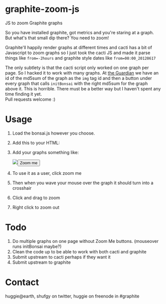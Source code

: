 graphite-zoom-js
================

JS to zoom Graphite graphs

So you have installed graphite, got metrics and you're staring at a graph.
But what's that small dip there?  You need to zoom!

Graphite'll happily render graphs at different times and cacti has a bit of
Javascript to zoom graphs so I just took the cacti JS and made it parse
things like `from=-2hours` and graphite style dates like `from=00:00_20120617`

The only subtlety is that the cacti script only worked on one graph per
page.  So I hacked it to work with many graphs.  At <a
href="http://www.guardian.co.uk">the Guardian</a> we have an id of
the md5sum of the graph as the `img` tag id and then a button under every
graph that calls `initBonsai` with the right md5sum for the graph
above it.  This is horrible.  There must be a better way but I haven't spent
any time finding it yet.
<br>Pull requests welcome :)

# Usage

1. Load the bonsai.js however you choose.
1. Add this to your HTML:

    <!-- Add the zoomBox for funky graph zooming -->
    <div id='zoomBox' style='position:absolute; overflow:hidden; left:0px;
    top:0px; width:0px; height:0px; visibility:visible; background:red;
    filter:alpha(opacity=50); -moz-opacity:0.5; -khtml-opacity:0.5;
    opacity:0.5'></div>
    <div id='zoomSensitiveZone' style='position:absolute; overflow:hidden;
    left:0px; top:0px; width:0px; height:0px; visibility:visible;
    cursor:crosshair; background:blue; filter:alpha(opacity=0); -moz-opacity:0;
    -khtml-opacity:0; opacity:0' oncontextmenu='return false'></div>
    <STYLE MEDIA="print">
    /*Turn off the zoomBox*/
    div#zoomBox, div#zoomSensitiveZone {display: none}
    /*This keeps IE from cutting things off*/
    #why {position: static; width: auto}
    </STYLE>

1. Add your graphs something like:

    <span class="graphiteGraph">
    <img
    id="317330dc6337227faa5df8dd149c344b" <-- I use md5sum of the graphite URL here
    src="http://yourgraphite.host/render?blahblah"><input type="submit" value="Zoom me" onClick="initBonsai('317330dc6337227faa5df8dd149c344b')"></span>

1. To use it as a user, click zoom me
1. Then when you wave your mouse over the graph it should turn into a
crosshair
1. Click and drag to zoom
1. Right click to zoom out

# Todo

1. Do multiple graphs on one page without Zoom Me buttons.  (mouseover runs
initBonsai maybe?)
1. Clean the code up to be able to work with both cacti and graphite
1. Submit upstream to cacti perhaps if they want it
1. Submit upstream to graphite

# Contact

huggie@earth, shufgy on twitter, huggie on freenode in #graphite
